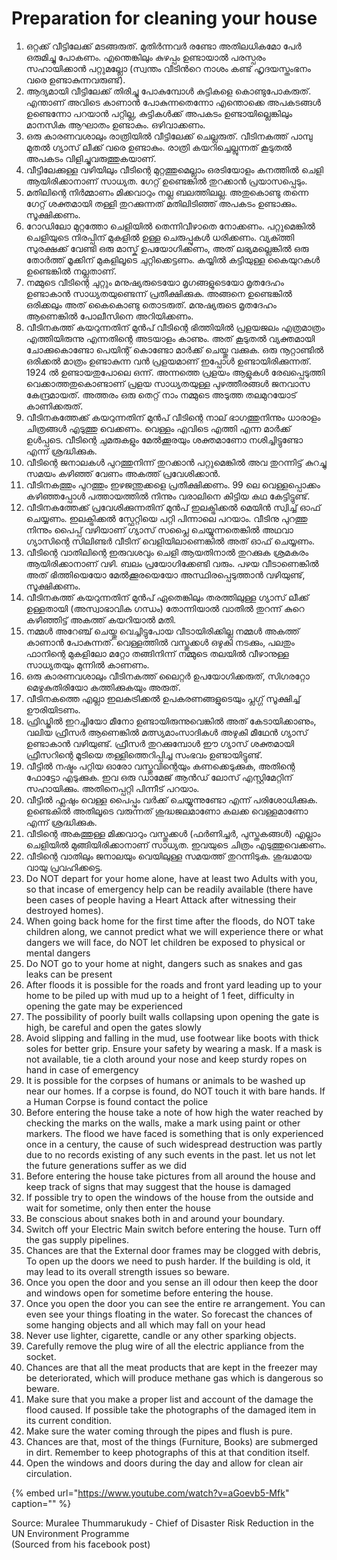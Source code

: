 # Preparation for cleaning your house

1. ഒറ്റക്ക് വീട്ടിലേക്ക് മടങ്ങരുത്. മുതിർന്നവർ രണ്ടോ അതിലധികമോ പേർ ഒരുമിച്ചു പോകണം. എന്തെങ്കിലും കുഴപ്പം ഉണ്ടായാൽ പരസ്പരം സഹായിക്കാൻ പറ്റുമല്ലോ \(സ്വന്തം വീടിൻറെ നാശം കണ്ട് ഹൃദയസ്തംഭനം വരെ ഉണ്ടാകുന്നവരുണ്ട്\).
2. ആദ്യമായി വീട്ടിലേക്ക് തിരിച്ചു പോകുമ്പോൾ കുട്ടികളെ കൊണ്ടുപോകരുത്. എന്താണ് അവിടെ കാണാൻ പോകുന്നതെന്നോ എന്തൊക്കെ അപകടങ്ങൾ ഉണ്ടെന്നോ പറയാൻ പറ്റില്ല, കുട്ടികൾക്ക് അപകടം ഉണ്ടായില്ലെങ്കിലും മാനസിക ആഘാതം ഉണ്ടാകും. ഒഴിവാക്കണം.
3. ഒരു കാരണവശാലും രാത്രിയിൽ വീട്ടിലേക്ക് ചെല്ലരുത്. വീടിനകത്ത് പാമ്പു മുതൽ ഗ്യാസ് ലീക്ക് വരെ ഉണ്ടാകും. രാത്രി കയറിച്ചെല്ലുന്നത് കൂടുതൽ അപകടം വിളിച്ചുവരുത്തുകയാണ്.
4. വീട്ടിലേക്കുള്ള വഴിയിലും വീടിന്റെ മുറ്റത്തുമെല്ലാം ഒരടിയോളം കനത്തിൽ ചെളി ആയിരിക്കാനാണ് സാധ്യത. ഗേറ്റ് ഉണ്ടെങ്കിൽ തുറക്കാൻ പ്രയാസപ്പെടും.
5. മതിലിന്റെ നിർമ്മാണം മിക്കവാറും നല്ല ബലത്തിലല്ല. അതുകൊണ്ടു തന്നെ ഗേറ്റ് ശക്തമായി തള്ളി തുറക്കുന്നത് മതിലിടിഞ്ഞ് അപകടം ഉണ്ടാക്കും. സൂക്ഷിക്കണം.
6. റോഡിലോ മുറ്റത്തോ ചെളിയിൽ തെന്നിവീഴാതെ നോക്കണം. പറ്റുമെങ്കിൽ ചെളിയുടെ നിരപ്പിന് മുകളിൽ ഉള്ള ചെരുപ്പുകൾ ധരിക്കണം. വ്യക്ത്തി സുരക്ഷക്ക് വേണ്ടി ഒരു മാസ്ക് ഉപയോഗിക്കണം, അത് ലഭ്യമല്ലെങ്കിൽ ഒരു തോർത്ത് മൂക്കിന് മുകളിലൂടെ ചുറ്റിക്കെട്ടണം. കയ്യിൽ കട്ടിയുള്ള കൈയുറകൾ ഉണ്ടെങ്കിൽ നല്ലതാണ്.
7. നമ്മുടെ വീടിന്റെ ചുറ്റും മനുഷ്യരുടെയോ മൃഗങ്ങളുടെയോ മൃതദേഹം ഉണ്ടാകാൻ സാധ്യതയുണ്ടെന്ന് പ്രതീക്ഷിക്കുക. അങ്ങനെ ഉണ്ടെങ്കിൽ ഒരിക്കലും അത് കൈകൊണ്ടു തൊടരുത്. മനുഷ്യരുടെ മൃതദേഹം ആണെങ്കിൽ പോലീസിനെ അറിയിക്കണം.
8. വീടിനകത്ത് കയറുന്നതിന് മുൻപ് വീടിന്റെ ഭിത്തിയിൽ പ്രളയജലം എത്രമാത്രം എത്തിയിരുന്നു എന്നതിന്റെ അടയാളം കാണും. അത് കൂടുതൽ വ്യക്തമായി ചോക്കുകൊണ്ടോ പെയിന്റ് കൊണ്ടോ മാർക്ക് ചെയ്തു വക്കുക. ഒരു നൂറ്റാണ്ടിൽ ഒരിക്കൽ മാത്രം ഉണ്ടാകുന്ന വൻ പ്രളയമാണ് ഇപ്പോൾ ഉണ്ടായിരിക്കുന്നത്. 1924 ൽ ഉണ്ടായതുപോലെ ഒന്ന്. അന്നത്തെ പ്രളയം ആളുകൾ രേഖപ്പെടുത്തി വെക്കാത്തതുകൊണ്ടാണ് പ്രളയ സാധ്യതയുള്ള പുഴത്തീരങ്ങൾ ജനവാസ കേന്ദ്രമായത്. അത്തരം ഒരു തെറ്റ് നാം നമ്മുടെ അടുത്ത തലമുറയോട് കാണിക്കരുത്.
9. വീടിനകത്തേക്ക് കയറുന്നതിന് മുൻപ് വീടിന്റെ നാല് ഭാഗത്തുനിന്നും ധാരാളം ചിത്രങ്ങൾ എടുത്തു വെക്കണം. വെള്ളം എവിടെ എത്തി എന്ന മാർക്ക് ഉൾപ്പടെ. വീടിന്റെ ചുമരുകളും മേൽക്കൂരയും ശക്തമാണോ നശിച്ചിട്ടുണ്ടോ എന്ന് ശ്രദ്ധിക്കുക.
10. വീടിന്റെ ജനാലകൾ പുറത്തുനിന്ന് തുറക്കാൻ പറ്റുമെങ്കിൽ അവ തുറന്നിട്ട് കുറച്ചു സമയം കഴിഞ്ഞ് വേണം അകത്ത് പ്രവേശിക്കാൻ.
11. വീടിനകത്തും പുറത്തും ഇഴജന്തുക്കളെ പ്രതീക്ഷിക്കണം. 99 ലെ വെള്ളപ്പൊക്കം കഴിഞ്ഞപ്പോൾ പത്തായത്തിൽ നിന്നും വരാലിനെ കിട്ടിയ കഥ കേട്ടിട്ടുണ്ട്.
12. വീടിനകത്തേക്ക് പ്രവേശിക്കുന്നതിന് മുൻപ് ഇലക്ട്രിക്കൽ മെയിൻ സ്വിച്ച് ഓഫ് ചെയ്യണം. ഇലക്ട്രിക്കൽ സ്ഫേറ്റിയെ പറ്റി പിന്നാലെ പറയാം. വീടിനു പുറത്തു നിന്നും പൈപ്പ് വഴിയാണ് ഗ്യാസ് സപ്ലൈ ചെയ്യുന്നതെങ്കിൽ അഥവാ ഗ്യാസിന്റെ സിലിണ്ടർ വീടിന് വെളിയിലാണെങ്കിൽ അത് ഓഫ് ചെയ്യണം.
13. വീടിന്റെ വാതിലിന്റെ ഇരുവശവും ചെളി ആയതിനാൽ തുറക്കുക ശ്രമകരം ആയിരിക്കാനാണ് വഴി. ബലം പ്രയോഗിക്കേണ്ടി വരും. പഴയ വീടാണെങ്കിൽ അത് ഭിത്തിയെയോ മേൽക്കൂരയെയോ അസ്ഥിരപ്പെടുത്താൻ വഴിയുണ്ട്, സൂക്ഷിക്കണം.
14. വീടിനകത്ത് കയറുന്നതിന് മുൻപ് ഏതെങ്കിലും തരത്തിലുള്ള ഗ്യാസ് ലീക്ക് ഉള്ളതായി \(അസ്വാഭാവിക ഗന്ധം\) തോന്നിയാൽ വാതിൽ തുറന്ന് കുറെ കഴിഞ്ഞിട്ട് അകത്ത് കയറിയാൽ മതി.
15. നമ്മൾ അറേഞ്ച് ചെയ്തു വെച്ചിട്ടുപോയ വീടായിരിക്കില്ല നമ്മൾ അകത്ത് കാണാൻ പോകുന്നത്. വെള്ളത്തിൽ വസ്തുക്കൾ ഒഴുകി നടക്കും, പലതും ഫാനിന്റെ മുകളിലോ മറ്റോ തങ്ങിനിന്ന് നമ്മുടെ തലയിൽ വീഴാനുള്ള സാധ്യതയും മുന്നിൽ കാണണം.
16. ഒരു കാരണവശാലും വീടിനകത്ത് ലൈറ്റർ ഉപയോഗിക്കരുത്, സിഗരറ്റോ മെഴുകുതിരിയോ കത്തിക്കുകയും അരുത്.
17. വീടിനകത്തെ എല്ലാ ഇലകട്രിക്കൽ ഉപകരണങ്ങളുടെയും പ്ലഗ്ഗ് സൂക്ഷിച്ച് ഊരിയിടണം.
18. ഫ്രിഡ്ജിൽ ഇറച്ചിയോ മീനോ ഉണ്ടായിരുന്നുവെങ്കിൽ അത് കേടായിക്കാണും, വലിയ ഫ്രീസർ ആണെങ്കിൽ മത്സ്യമാംസാദികൾ അഴുകി മീഥേൻ ഗ്യാസ് ഉണ്ടാകാൻ വഴിയുണ്ട്. ഫ്രീസർ തുറക്കുമ്പോൾ ഈ ഗ്യാസ് ശക്തമായി ഫ്രീസറിന്റെ മൂടിയെ തള്ളിത്തെറിപ്പിച്ച സംഭവം ഉണ്ടായിട്ടുണ്ട്.
19. വീട്ടിൽ നഷ്ടം പറ്റിയ ഓരോ വസ്തുവിന്റെയും കണക്കെടുക്കുക, അതിന്റെ ഫോട്ടോ എടുക്കുക. ഇവ ഒരു ഡാമേജ് ആൻഡ് ലോസ് എസ്റ്റിമേറ്റിന് സഹായിക്കും. അതിനെപ്പറ്റി പിന്നീട് പറയാം.
20. വീട്ടിൽ ഫ്ലഷും വെള്ള പൈപ്പും വർക്ക് ചെയ്യുന്നുണ്ടോ എന്ന് പരിശോധിക്കുക. ഉണ്ടെകിൽ അതിലൂടെ വരുന്നത് ശുദ്ധജലമാണോ കലക്ക വെള്ളമാണോ എന്ന് ശ്രദ്ധിക്കുക.
21. വീടിന്റെ അകത്തുള്ള മിക്കവാറും വസ്തുക്കൾ \(ഫർണിച്ചർ, പുസ്തകങ്ങൾ\) എല്ലാം ചെളിയിൽ മുങ്ങിയിരിക്കാനാണ് സാധ്യത. ഇവയുടെ ചിത്രം എടുത്തുവെക്കണം.
22. വീടിന്റെ വാതിലും ജനാലയും വെയിലുള്ള സമയത്ത് തുറന്നിടുക. ശുദ്ധമായ വായു പ്രവഹിക്കട്ടെ.
23. Do NOT depart for your home alone, have at least two Adults with you, so that incase of emergency help can be readily available \(there have been cases of people having a Heart Attack after witnessing their destroyed homes\).
24. When going back home for the first time after the floods, do NOT take children along, we cannot predict what we will experience there or what dangers we will face, do NOT let  children be exposed to physical or mental dangers
25. Do NOT go to your home at night, dangers such as snakes and gas leaks can be present
26. After floods it is possible for the roads and front yard leading up to your home to be piled up with mud up to a height of 1 feet, difficulty in opening the gate may be experienced
27. The possibility of poorly built walls collapsing upon opening the gate is high, be careful and open the gates slowly  
28. Avoid slipping and falling in the mud, use footwear like boots with thick soles for better grip. Ensure your safety by wearing a mask. If a mask is not available, tie a cloth around your nose and keep sturdy ropes on hand in case of emergency
29. It is possible for the corpses of humans or animals to be washed up near our homes. If a corpse is found, do NOT touch it with bare hands. If a Human Corpse is found contact the police
30. Before entering the house take a note of how high the water reached by checking the marks on the walls, make a mark using paint or other markers. The flood we have faced is something that is only experienced once in a century, the cause of such widespread destruction was partly due to no records existing of any such events in the past. let us not let the future generations suffer as we did
31. Before entering the house take pictures from all around the house and keep track of signs that may suggest that the house is damaged
32. If possible try to open the windows of the house from the outside and wait for sometime, only then enter the house
33. Be conscious about snakes both in and around your boundary.
34. Switch off your Electric Main switch before entering the house. Turn off the gas supply pipelines.
35. Chances are that the External door frames may be clogged with debris, To open up the doors we need to push harder. If the building is old, it may lead to its overall strength issues so beware.
36. Once you open the door and you sense an ill odour then keep the door and windows open for sometime before entering the house.
37. Once you open the door you can see the entire re arrangement. You can even see your things floating in the water. So forecast the chances of some hanging objects and all which may fall on your head
38. Never use lighter, cigarette, candle or any other sparking objects.
39. Carefully remove the plug wire of all the electric appliance from the socket.
40. Chances are that all the meat products that are kept in the freezer may be deteriorated, which will produce methane gas which is dangerous so beware.
41. Make sure that you make a proper list and account of the damage the flood caused. If possible take the photographs of the damaged item in its current condition.
42. Make sure the water coming through the pipes and flush is pure.
43. Chances are that, most of the things \(Furniture, Books\) are submerged in dirt. Remember to keep photographs of this at that condition itself.
44. Open the windows and doors during the day and allow for clean air circulation.

{% embed url="https://www.youtube.com/watch?v=aGoevb5-Mfk" caption="" %}

Source: Muralee Thummarukudy - Chief of Disaster Risk Reduction in the UN Environment Programme  
\(Sourced from his facebook post\)

